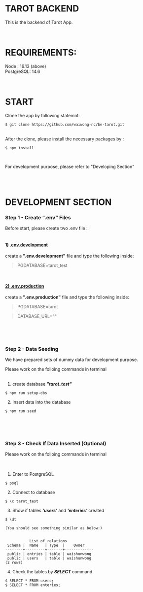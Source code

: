 # **TAROT BACKEND**
This is the backend of Tarot App. 
<br><br><br>

# **REQUIREMENTS**:
Node : 16.13 (above) <br>
PostgreSQL: 14.6
<br><br><br>

# **START**
Clone the app by following statemnt:

```
$ git clone https://github.com/waiwong-nc/be-tarot.git
```
<br>
After the clone, please install the necessary packages by :

```
$ npm install
```
<br>


For development purpose, please refer to "Developing Section" <br><br><br><br>
# **DEVELOPMENT SECTION**

### Step 1 - **Create ".env" Files**

Before start, please create two .env file :
<br> <br>

#### **1) <u>.env.development**</u>
create a **".env.development"** file and type the following inside:
>PGDATABASE=tarot_test

<br>

#### <u>**2) .env.production**</u>
create a **".env.production"** file and type the following inside:
> PGDATABASE=tarot 

> DATABASE_URL=""

<br><br><br>
### Step 2 - **Data Seeding**
We have prepared sets of dummy data for development purpose.

Please work on the folloing commands in terminal
<br><br>

1) create database ***"tarot_test"***
```
$ npm run setup-dbs
```

2) Insert data into the database
```
$ npm run seed
```
<br><br><br>
### Step 3 - **Check If Data Inserted (Optional)**
Please work on the folloing commands in terminal
<br><br><br>
1) Enter to PostgreSQL
```
$ psql
```

2) Connect to database
```
$ \c tarot_test
```

3) Show if tables ***'users'*** and ***'enteries'*** created
```
$ \dt

(You should see something similar as below:)


           List of relations
 Schema |  Name   | Type  |    Owner    
--------+---------+-------+-------------
 public | entries | table | waishunwong
 public | users   | table | waishunwong
(2 rows)
````

4) Check the tables by ***SELECT*** command
```
$ SELECT * FROM users;
$ SELECT * FROM enteries;
```